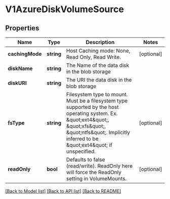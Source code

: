 # V1AzureDiskVolumeSource

## Properties
Name | Type | Description | Notes
------------ | ------------- | ------------- | -------------
**cachingMode** | **string** | Host Caching mode: None, Read Only, Read Write. | [optional] 
**diskName** | **string** | The Name of the data disk in the blob storage | 
**diskURI** | **string** | The URI the data disk in the blob storage | 
**fsType** | **string** | Filesystem type to mount. Must be a filesystem type supported by the host operating system. Ex. \&quot;ext4\&quot;, \&quot;xfs\&quot;, \&quot;ntfs\&quot;. Implicitly inferred to be \&quot;ext4\&quot; if unspecified. | [optional] 
**readOnly** | **bool** | Defaults to false (read/write). ReadOnly here will force the ReadOnly setting in VolumeMounts. | [optional] 

[[Back to Model list]](../README.md#documentation-for-models) [[Back to API list]](../README.md#documentation-for-api-endpoints) [[Back to README]](../README.md)


